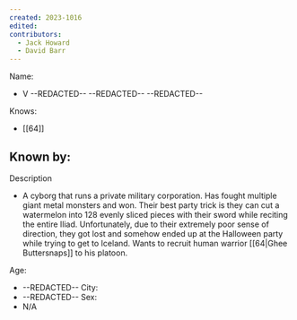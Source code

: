 ```yaml
---
created: 2023-1016
edited:
contributors:
  - Jack Howard
  - David Barr
---
```


Name:
- V --REDACTED-- --REDACTED-- --REDACTED--

Knows:
- [[64]]

Known by:
- 

Description
- A cyborg that runs a private military corporation. Has fought multiple giant metal monsters and won. Their best party trick is they can cut a watermelon into 128 evenly sliced pieces with their sword while reciting the entire Iliad. Unfortunately, due to their extremely poor sense of direction, they got lost and somehow ended up at the Halloween party while trying to get to Iceland. Wants to recruit human warrior [[64|Ghee Buttersnaps]] to his platoon.


Age:
- --REDACTED--
City:
- --REDACTED--
Sex:
- N/A



